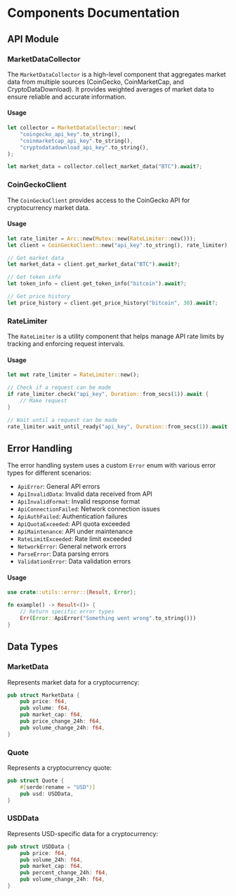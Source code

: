 # Components Documentation

## API Module

### MarketDataCollector
The `MarketDataCollector` is a high-level component that aggregates market data from multiple sources (CoinGecko, CoinMarketCap, and CryptoDataDownload). It provides weighted averages of market data to ensure reliable and accurate information.

#### Usage
```rust
let collector = MarketDataCollector::new(
    "coingecko_api_key".to_string(),
    "coinmarketcap_api_key".to_string(),
    "cryptodatadownload_api_key".to_string(),
);

let market_data = collector.collect_market_data("BTC").await?;
```

### CoinGeckoClient
The `CoinGeckoClient` provides access to the CoinGecko API for cryptocurrency market data.

#### Usage
```rust
let rate_limiter = Arc::new(Mutex::new(RateLimiter::new()));
let client = CoinGeckoClient::new("api_key".to_string(), rate_limiter);

// Get market data
let market_data = client.get_market_data("BTC").await?;

// Get token info
let token_info = client.get_token_info("bitcoin").await?;

// Get price history
let price_history = client.get_price_history("bitcoin", 30).await?;
```

### RateLimiter
The `RateLimiter` is a utility component that helps manage API rate limits by tracking and enforcing request intervals.

#### Usage
```rust
let mut rate_limiter = RateLimiter::new();

// Check if a request can be made
if rate_limiter.check("api_key", Duration::from_secs(1)).await {
    // Make request
}

// Wait until a request can be made
rate_limiter.wait_until_ready("api_key", Duration::from_secs(1)).await;
```

## Error Handling

The error handling system uses a custom `Error` enum with various error types for different scenarios:

- `ApiError`: General API errors
- `ApiInvalidData`: Invalid data received from API
- `ApiInvalidFormat`: Invalid response format
- `ApiConnectionFailed`: Network connection issues
- `ApiAuthFailed`: Authentication failures
- `ApiQuotaExceeded`: API quota exceeded
- `ApiMaintenance`: API under maintenance
- `RateLimitExceeded`: Rate limit exceeded
- `NetworkError`: General network errors
- `ParseError`: Data parsing errors
- `ValidationError`: Data validation errors

#### Usage
```rust
use crate::utils::error::{Result, Error};

fn example() -> Result<()> {
    // Return specific error types
    Err(Error::ApiError("Something went wrong".to_string()))
}
```

## Data Types

### MarketData
Represents market data for a cryptocurrency:
```rust
pub struct MarketData {
    pub price: f64,
    pub volume: f64,
    pub market_cap: f64,
    pub price_change_24h: f64,
    pub volume_change_24h: f64,
}
```

### Quote
Represents a cryptocurrency quote:
```rust
pub struct Quote {
    #[serde(rename = "USD")]
    pub usd: USDData,
}
```

### USDData
Represents USD-specific data for a cryptocurrency:
```rust
pub struct USDData {
    pub price: f64,
    pub volume_24h: f64,
    pub market_cap: f64,
    pub percent_change_24h: f64,
    pub volume_change_24h: f64,
}
``` 